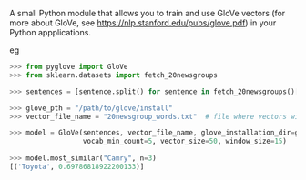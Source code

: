 A small Python module that allows you to train and use GloVe vectors (for more about GloVe, see https://nlp.stanford.edu/pubs/glove.pdf) in your Python appplications.

eg

```Python
>>> from pyglove import GloVe
>>> from sklearn.datasets import fetch_20newsgroups

>>> sentences = [sentence.split() for sentence in fetch_20newsgroups()['data']]

>>> glove_pth = "/path/to/glove/install"
>>> vector_file_name = "20newsgroup_words.txt"  # file where vectors will be stored

>>> model = GloVe(sentences, vector_file_name, glove_installation_dir=glove_pth, 
                  vocab_min_count=5, vector_size=50, window_size=15)
              
>>> model.most_similar("Camry", n=3)
[('Toyota', 0.69786818922200133)]

```